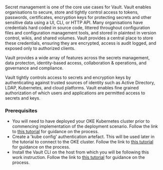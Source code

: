 Secret management is one of the core use cases for Vault. Vault enables organisations to secure, store and tightly control access to tokens, passwords, certificates, encryption keys for protecting secrets and other sensitive data using a UI, CLI, or HTTP API. Many organisations have credentials hard coded in source code, littered throughout configuration files and configuration management tools, and stored in plaintext in version control, wikis, and shared volumes. Vault provides a central place to store these credentials, ensuring they are encrypted, access is audit logged, and exposed only to authorized clients.

Vault provides a wide array of features across the secrets management, data protecton, identity-based access, collaboration & operations, and governance and compliance.

Vault tightly controls access to secrets and encryption keys by authenticating against trusted sources of identity such as Active Directory, LDAP, Kubernetes, and cloud platforms. Vault enables fine grained authorization of which users and applications are permitted access to secrets and keys.

### Prerequisites
 - You will need to have deployed your OKE Kubernetes cluster prior to commencing implementation of the deployment scenario. Follow the link to [this tutorial](https://www.oracle.com/webfolder/technetwork/tutorials/obe/oci/oke-full/index.html) for guidance on the process.
 - Create a 'kube config' authentication artefact. This will be used later in the tutorial to connect to the OKE cluster. Follow the link to [this tutorial](https://www.oracle.com/webfolder/technetwork/tutorials/obe/oci/oke-full/index.html#DownloadthekubeconfigFilefortheCluster) for guidance on the process.
 - Install the Vault CLI on the host from which you will be following this work instruction. Follow the link to [this tutorial](https://learn.hashicorp.com/vault/getting-started/install) for guidance on the process.